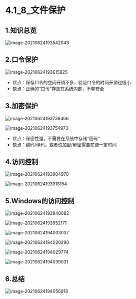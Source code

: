 # 4.1_8_文件保护

## 1.知识总览

![image-20210624193542043](https://tuchuang-01.oss-cn-beijing.aliyuncs.com/img/image-20210624193542043.png)

## 2.口令保护

![image-20210624193615925](https://tuchuang-01.oss-cn-beijing.aliyuncs.com/img/image-20210624193615925.png)

- 优点：保存口令的空间开销不多，验证口令的时间开销也很小
- 缺点：正确的“口令”存放在系统内部，不够安全

## 3.加密保护

![image-20210624193738466](https://tuchuang-01.oss-cn-beijing.aliyuncs.com/img/image-20210624193738466.png)

![image-20210624193754973](https://tuchuang-01.oss-cn-beijing.aliyuncs.com/img/image-20210624193754973.png)

- 优点：保密性强，不需要在系统中存储“密码”
- 缺点：编码/译码，或者说加密/解密需要花费一定时间

## 4.访问控制

![image-20210624193904970](https://tuchuang-01.oss-cn-beijing.aliyuncs.com/img/image-20210624193904970.png)

![image-20210624193918154](https://tuchuang-01.oss-cn-beijing.aliyuncs.com/img/image-20210624193918154.png)

## 5.Windows的访问控制

![image-20210624193940082](https://tuchuang-01.oss-cn-beijing.aliyuncs.com/img/image-20210624193940082.png)

![image-20210624193952171](https://tuchuang-01.oss-cn-beijing.aliyuncs.com/img/image-20210624193952171.png)

![image-20210624194003037](https://tuchuang-01.oss-cn-beijing.aliyuncs.com/img/image-20210624194003037.png)

![image-20210624194020290](https://tuchuang-01.oss-cn-beijing.aliyuncs.com/img/image-20210624194020290.png)

![image-20210624194029774](https://tuchuang-01.oss-cn-beijing.aliyuncs.com/img/image-20210624194029774.png)

![image-20210624194039031](https://tuchuang-01.oss-cn-beijing.aliyuncs.com/img/image-20210624194039031.png)

## 6.总结

![image-20210624194056918](https://tuchuang-01.oss-cn-beijing.aliyuncs.com/img/image-20210624194056918.png)

